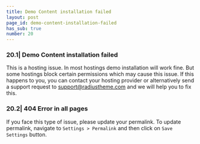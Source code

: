 ```yaml
---
title: Demo Content installation failed
layout: post
page_id: demo-content-installation-failed
has_sub: true
number: 20
---
```


### 20.1| Demo Content installation failed

This is a hosting issue. In most hostings demo installation will work fine. But some hostings block certain permissions which may cause this issue. If this happens to you, you can contact your hosting provider or alternatively send a support request to <a href="mailto:support@radiustheme.com">support@radiustheme.com</a> and we will help you to fix this.

### 20.2| 404 Error in all pages
If you face this type of issue, please update your permalink. To update permalink, navigate to `Settings > Permalink` and then click on `Save Settings` button.

<img alt="" src="{{ 'assets/images/optimax_theme/others/permalink-save.jpg' | relative_url }}">
